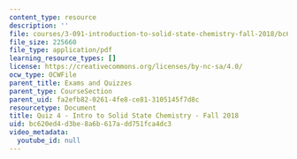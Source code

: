 ```yaml
---
content_type: resource
description: ''
file: courses/3-091-introduction-to-solid-state-chemistry-fall-2018/bc620ed4d3be8a6b617add751fca4dc3_MIT3_091F18_Q04.pdf
file_size: 225660
file_type: application/pdf
learning_resource_types: []
license: https://creativecommons.org/licenses/by-nc-sa/4.0/
ocw_type: OCWFile
parent_title: Exams and Quizzes
parent_type: CourseSection
parent_uid: fa2efb82-0261-4fe8-ce81-3105145f7d8c
resourcetype: Document
title: Quiz 4 - Intro to Solid State Chemistry - Fall 2018
uid: bc620ed4-d3be-8a6b-617a-dd751fca4dc3
video_metadata:
  youtube_id: null
---
```

